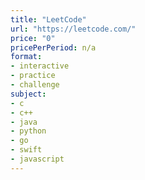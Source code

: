 ```yaml
---
title: "LeetCode"
url: "https://leetcode.com/"
price: "0"
pricePerPeriod: n/a
format: 
- interactive
- practice
- challenge
subject: 
- c
- c++
- java
- python
- go
- swift
- javascript
---
```

